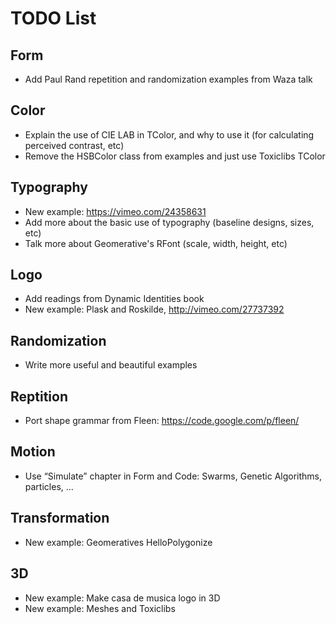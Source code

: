 TODO List
=========

Form
----

* Add Paul Rand repetition and randomization examples from Waza talk

Color
-----

* Explain the use of CIE LAB in TColor, and why to use it (for calculating perceived contrast, etc)
* Remove the HSBColor class from examples and just use Toxiclibs TColor

Typography
----------

* New example: https://vimeo.com/24358631
* Add more about the basic use of typography (baseline designs, sizes, etc)
* Talk more about Geomerative's RFont (scale, width, height, etc)

Logo
----

* Add readings from Dynamic Identities book
* New example: Plask and Roskilde, http://vimeo.com/27737392

Randomization
-------------

* Write more useful and beautiful examples

Reptition
---------

* Port shape grammar from Fleen: https://code.google.com/p/fleen/

Motion
------

* Use “Simulate” chapter in Form and Code: Swarms, Genetic Algorithms, particles, ...

Transformation
--------------

* New example: Geomeratives HelloPolygonize

3D
---

* New example: Make casa de musica logo in 3D
* New example: Meshes and Toxiclibs